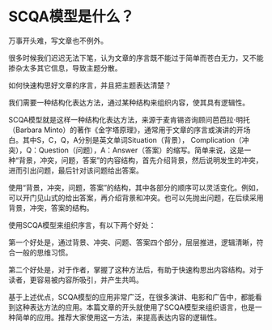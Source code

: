 # SCQA模型是什么？

万事开头难，写文章也不例外。

很多时候我们迟迟无法下笔，认为文章的序言既不能过于简单而苍白无力，又不能掺杂太多其它信息，导致主题分散。

如何快速构思好文章的序言，并且把主题表达清楚？

我们需要一种结构化表达方法，通过某种结构来组织内容，使其具有逻辑性。

SCQA模型就是这样一种结构化表达方法，来源于麦肯锡咨询顾问芭芭拉·明托（Barbara Minto）的著作《金字塔原理》，通常用于文章的序言或演讲的开场白。其中S，C，Q，A分别是英文单词Situation（背景）， Complication（冲突），Q：Question（问题），A：Answer（答案）的缩写。简单来说，这是一种“背景，冲突，问题，答案”的内容结构，首先介绍背景，然后说明发生的冲突，进而引出问题，最后针对该问题给出答案。

使用“背景，冲突，问题，答案”的结构，其中各部分的顺序可以灵活变化。例如，可以开门见山式的给出答案，再介绍背景和冲突。也可以先抛出问题，在后续采用背景，冲突，答案的结构。

使用SCQA模型来组织序言，有以下两个好处：

第一个好处是，通过背景、冲突、问题、答案四个部分，层层推进，逻辑清晰，符合一般的思维习惯。

第二个好处是，对于作者，掌握了这种方法后，有助于快速构思出内容结构。对于读者，更容易被内容所吸引，并产生共鸣。

基于上述优点，SCQA模型的应用非常广泛，在很多演讲、电影和广告中，都能看到这种表达方法的应用。本篇文章的开头就使用了SCQA模型来组织语言，也是一种简单的应用。推荐大家使用这一方法，来提高表达内容的逻辑性。

